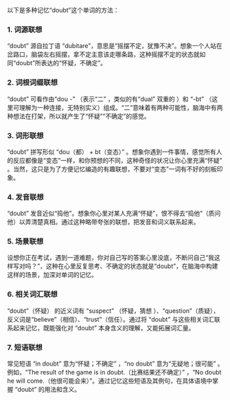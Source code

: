 以下是多种记忆“doubt”这个单词的方法：
### 1. 词源联想
“doubt” 源自拉丁语 “dubitare”，意思是“摇摆不定，犹豫不决”。想象一个人站在岔路口，脑袋左右摇摆，拿不定主意该走哪条路，这种摇摆不定的状态就如同“doubt”所表达的“怀疑，不确定”。
### 2. 词根词缀联想 
“doubt” 可看作由“dou -” （表示“二” ，类似的有“dual” 双重的 ）和 “-bt” （这里可理解为一种连接，无特别实义）组成。“二”意味着有两种可能性，脑海中有两种想法在打架，所以就产生了“怀疑”“不确定”的感觉。
### 3. 词形联想 
“doubt” 拼写形似 “dou（都） + bt（变态）” 。想象你遇到一件事情，感觉所有人的反应都像是“变态”一样，和你预想的不同，这种奇怪的状况让你心里充满“怀疑” 。当然，这只是为了方便记忆编造的有趣联想，不要对“变态”一词有不好的刻板印象。
### 4. 发音联想 
“doubt” 发音近似“捣他”。想象你心里对某人充满“怀疑”，恨不得去“捣他”（质问他）以弄清楚真相。通过这种略带夸张的联想，把发音和词义联系起来。
### 5. 场景联想 
设想你正在考试，遇到一道难题，你对自己写的答案心里没底，不断问自己“我这样写对吗？”，这种在心里反复思考、不确定的状态就是“doubt”，在脑海中构建这样的场景，加深对单词的记忆。 
### 6. 相关词汇联想 
“doubt”（怀疑） 的近义词有 “suspect” （怀疑，猜想 ）、“question”（质疑），反义词是“believe”（相信）、“trust”（信任）。通过将 “doubt” 与这些相关词汇联系起来记忆，既能强化对 “doubt” 本身含义的理解，又能拓展词汇量。
### 7. 短语联想 
常见短语 “in doubt” 意为“怀疑；不确定” ，“no doubt” 意为“无疑地；很可能” 。例如，“The result of the game is in doubt.（比赛结果还不确定）”  ，“No doubt he will come.（他很可能会来）”。通过记忆这些短语及其例句，在具体语境中掌握 “doubt” 的用法和含义。 